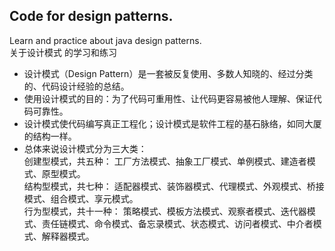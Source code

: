 ## Code for design patterns.
Learn and practice about java design patterns.  
关于设计模式 的学习和练习



- 设计模式（Design Pattern）是一套被反复使用、多数人知晓的、经过分类的、代码设计经验的总结。  
- 使用设计模式的目的：为了代码可重用性、让代码更容易被他人理解、保证代码可靠性。   
- 设计模式使代码编写真正工程化；设计模式是软件工程的基石脉络，如同大厦的结构一样。  
- 总体来说设计模式分为三大类：  
创建型模式，共五种： 工厂方法模式、抽象工厂模式、单例模式、建造者模式、原型模式。   
结构型模式，共七种： 适配器模式、装饰器模式、代理模式、外观模式、桥接模式、组合模式、享元模式。   
行为型模式，共十一种： 策略模式、模板方法模式、观察者模式、迭代器模式、责任链模式、命令模式、备忘录模式、状态模式、访问者模式、中介者模式、解释器模式。  
